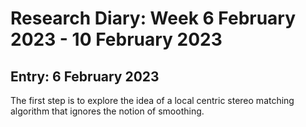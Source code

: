 # Research Diary: Week 6 February 2023 - 10 February 2023 #

## Entry: 6 February 2023 ##

The first step is to explore the idea of a local centric stereo matching algorithm that ignores the notion of smoothing.
